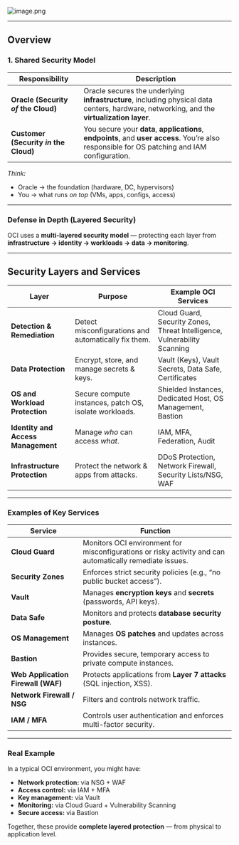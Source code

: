 ![image.png](attachment:97e2be81-212f-4237-8fc4-9c5cc4ecec15:image.png)

---

## **Overview**

### **1. Shared Security Model**

| Responsibility | Description |
| --- | --- |
| **Oracle (Security *of* the Cloud)** | Oracle secures the underlying **infrastructure**, including physical data centers, hardware, networking, and the **virtualization layer**. |
| **Customer (Security *in* the Cloud)** | You secure your **data**, **applications**, **endpoints**, and **user access**. You’re also responsible for OS patching and IAM configuration. |

*Think:*

- Oracle → the foundation (hardware, DC, hypervisors)
- You → what runs *on top* (VMs, apps, configs, access)

---

### **Defense in Depth (Layered Security)**

OCI uses a **multi-layered security model** — protecting each layer from **infrastructure → identity → workloads → data → monitoring**.

---

## **Security Layers and Services**

| Layer | Purpose | Example OCI Services |
| --- | --- | --- |
| **Detection & Remediation** | Detect misconfigurations and automatically fix them. | Cloud Guard, Security Zones, Threat Intelligence, Vulnerability Scanning |
| **Data Protection** | Encrypt, store, and manage secrets & keys. | Vault (Keys), Vault Secrets, Data Safe, Certificates |
| **OS and Workload Protection** | Secure compute instances, patch OS, isolate workloads. | Shielded Instances, Dedicated Host, OS Management, Bastion |
| **Identity and Access Management** | Manage *who* can access *what*. | IAM, MFA, Federation, Audit |
| **Infrastructure Protection** | Protect the network & apps from attacks. | DDoS Protection, Network Firewall, Security Lists/NSG, WAF |

---

### **Examples of Key Services**

| Service | Function |
| --- | --- |
| **Cloud Guard** | Monitors OCI environment for misconfigurations or risky activity and can automatically remediate issues. |
| **Security Zones** | Enforces strict security policies (e.g., “no public bucket access”). |
| **Vault** | Manages **encryption keys** and **secrets** (passwords, API keys). |
| **Data Safe** | Monitors and protects **database security posture**. |
| **OS Management** | Manages **OS patches** and updates across instances. |
| **Bastion** | Provides secure, temporary access to private compute instances. |
| **Web Application Firewall (WAF)** | Protects applications from **Layer 7 attacks** (SQL injection, XSS). |
| **Network Firewall / NSG** | Filters and controls network traffic. |
| **IAM / MFA** | Controls user authentication and enforces multi-factor security. |

---

### **Real Example**

In a typical OCI environment, you might have:

- **Network protection:** via NSG + WAF
- **Access control:** via IAM + MFA
- **Key management:** via Vault
- **Monitoring:** via Cloud Guard + Vulnerability Scanning
- **Secure access:** via Bastion

Together, these provide **complete layered protection** — from physical to application level.